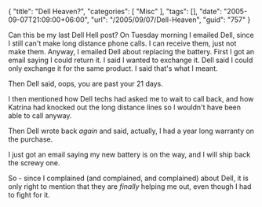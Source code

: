 {
	"title": "Dell Heaven?",
	"categories": [
		"Misc"
	],
	"tags": [],
	"date": "2005-09-07T21:09:00+06:00",
	"url": "/2005/09/07/Dell-Heaven",
	"guid": "757"
}

Can this be my last Dell Hell post? On Tuesday morning I emailed Dell, since I still can't make long distance phone calls. I can receive them, just not make them. Anyway, I emailed Dell about replacing the battery. First I got an email saying I could return it. I said I wanted to exchange it. Dell said I could only exchange it for the same product. I said that's what I meant. 

Then Dell said, oops, you are past your 21 days.

I then mentioned how Dell techs had asked me to wait to call back, and how Katrina had knocked out the long distance lines so I wouldn't have been able to call anyway.

Then Dell wrote back <i>again</i> and said, actually, I had a year long warranty on the purchase. 

I just got an email saying my new battery is on the way, and I will ship back the screwy one. 

So - since I complained (and complained, and complained) about Dell, it is only right to mention that they are <i>finally</i> helping me out, even though I had to fight for it.